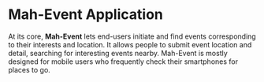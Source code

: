 # Mah-Event Application

At its core, **Mah-Event** lets end-users initiate and find events corresponding to their interests and location. It allows people to submit event location and detail, searching for interesting events nearby. Mah-Event is mostly designed for mobile users who frequently check their smartphones for places to go.
